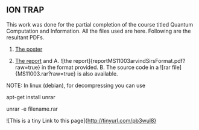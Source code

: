 ION TRAP
--
This work was done for the partial completion of the course titled Quantum Computation and Information. All the files used are here. Following are the resultant PDFs.

1. [The poster](posterMS11003.pdf?raw=true)

2. [The report](reportMS11003.pdf?raw=true) and 
	A. ![the report]{reportMS11003arvindSirsFormat.pdf?raw=true} in the format provided. 
	B. The source code in a ![rar file]{MS11003.rar?raw=true} is also available.


NOTE: In linux (debian), for decompressing you can use

apt-get install unrar

unrar -e filename.rar

![This is a tiny Link to this page]{http://tinyurl.com/pb3wul8}